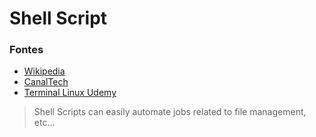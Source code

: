 # Shell Script
### Fontes
- [Wikipedia](https://pt.wikipedia.org/wiki/Shell_script)
- [CanalTech](https://canaltech.com.br/linux/Introducao-ao-Shell-Script/)
- [Terminal Linux Udemy](https://www.udemy.com/share/101qOGAEMeeFZWQ3sH/)

> Shell Scripts can easily automate jobs related to file management, etc...